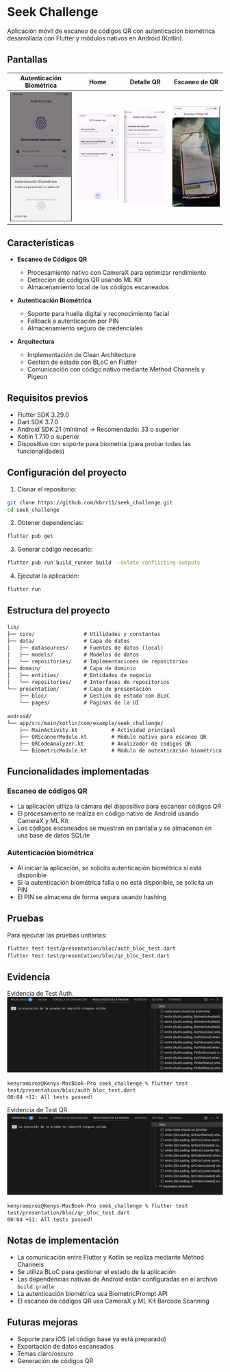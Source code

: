 # Seek Challenge

Aplicación móvil de escaneo de códigos QR con autenticación biométrica desarrollada con Flutter y módulos nativos en Android (Kotlin).

## Pantallas
| Autenticación Biométrica | Home | Detalle QR |Escaneo de QR |
|--------------------------|------|------------|-----------------|
| ![Biometric](assets/screens/auth.png)| ![Home](assets/screens/qr_stored.png) | ![Detalle](assets/screens/qr_detail.png) |![QR Scan](assets/screens/qr_scan.png)


## Características

- **Escaneo de Códigos QR**
  - Procesamiento nativo con CameraX para optimizar rendimiento
  - Detección de códigos QR usando ML Kit
  - Almacenamiento local de los códigos escaneados

- **Autenticación Biométrica**
  - Soporte para huella digital y reconocimiento facial
  - Fallback a autenticación por PIN
  - Almacenamiento seguro de credenciales

- **Arquitectura**
  - Implementación de Clean Architecture
  - Gestión de estado con BLoC en Flutter
  - Comunicación con código nativo mediante Method Channels y Pigeon

## Requisitos previos

- Flutter SDK 3.29.0
- Dart SDK 3.7.0
- Android SDK 21 (mínimo) → Recomendado: 33 o superior
- Kotlin 1.7.10 o superior
- Dispositivo con soporte para biometría (para probar todas las funcionalidades)

## Configuración del proyecto

1. Clonar el repositorio:
```bash
git clone https://github.com/kbrr11/seek_challenge.git
cd seek_challenge
```

2. Obtener dependencias:
```bash
flutter pub get
```

3. Generar código necesario:
```bash
flutter pub run build_runner build --delete-conflicting-outputs
```

4. Ejecutar la aplicación:
```bash
flutter run
```

## Estructura del proyecto

```
lib/
├── core/                # Utilidades y constantes
├── data/                # Capa de datos
│   ├── datasources/     # Fuentes de datos (local)
│   ├── models/          # Modelos de datos
│   └── repositories/    # Implementaciones de repositorios
├── domain/              # Capa de dominio
│   ├── entities/        # Entidades de negocio
│   └── repositories/    # Interfaces de repositorios
└── presentation/        # Capa de presentación
    ├── bloc/            # Gestión de estado con BLoC
    └── pages/           # Páginas de la UI

android/
└── app/src/main/kotlin/com/example/seek_challenge/
    ├── MainActivity.kt           # Actividad principal
    ├── QRScannerModule.kt        # Módulo nativo para escaneo QR
    ├── QRCodeAnalyzer.kt         # Analizador de códigos QR
    └── BiometricModule.kt        # Módulo de autenticación biométrica
```

## Funcionalidades implementadas

### Escaneo de códigos QR
- La aplicación utiliza la cámara del dispositivo para escanear códigos QR
- El procesamiento se realiza en código nativo de Android usando CameraX y ML Kit
- Los códigos escaneados se muestran en pantalla y se almacenan en una base de datos SQLite

### Autenticación biométrica
- Al iniciar la aplicación, se solicita autenticación biométrica si está disponible
- Si la autenticación biométrica falla o no está disponible, se solicita un PIN
- El PIN se almacena de forma segura usando hashing

## Pruebas

Para ejecutar las pruebas unitarias:
```bash
flutter test test/presentation/bloc/auth_bloc_test.dart  
flutter test test/presentation/bloc/qr_bloc_test.dart  
```

## Evidencia
Evidencia de Test Auth.  
![Auth Test](assets/evidencia/auth_test.png)
```
kenyramirez@Kenys-MacBook-Pro seek_challenge % flutter test test/presentation/bloc/auth_bloc_test.dart
00:04 +12: All tests passed! 
```

Evidencia de Test QR.  
![QR Test](assets/evidencia/qr_scan_test.png)
```
kenyramirez@Kenys-MacBook-Pro seek_challenge % flutter test test/presentation/bloc/qr_bloc_test.dart             
00:04 +11: All tests passed! 
```


## Notas de implementación

- La comunicación entre Flutter y Kotlin se realiza mediante Method Channels
- Se utiliza BLoC para gestionar el estado de la aplicación
- Las dependencias nativas de Android están configuradas en el archivo `build.gradle`
- La autenticación biométrica usa BiometricPrompt API
- El escaneo de códigos QR usa CameraX y ML Kit Barcode Scanning

## Futuras mejoras
- Soporte para iOS (el código base ya está preparado)
- Exportación de datos escaneados
- Temas claro/oscuro
- Generación de códigos QR
